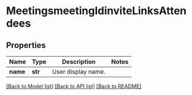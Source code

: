 # MeetingsmeetingIdinviteLinksAttendees

## Properties
Name | Type | Description | Notes
------------ | ------------- | ------------- | -------------
**name** | **str** | User display name. | 

[[Back to Model list]](../README.md#documentation-for-models) [[Back to API list]](../README.md#documentation-for-api-endpoints) [[Back to README]](../README.md)


